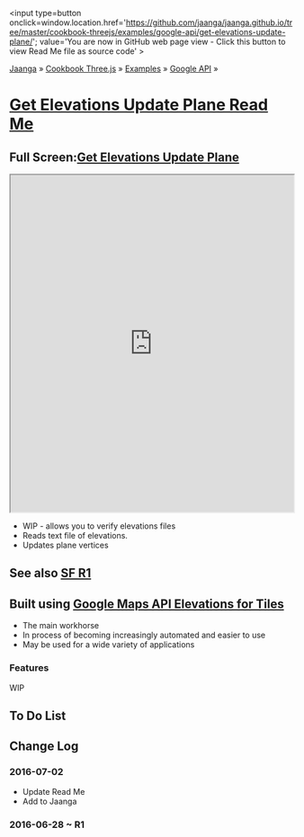 <span style=display:none; >[You are now in GitHub source code view - click this link to view Read Me file as a web page]
( https://jaanga.github.io/cookbook-threejs/examples/google-api/get-elevations-update-plane/index.html#readme.md "View file as a web page." ) </span>
<input type=button onclick=window.location.href='https://github.com/jaanga/jaanga.github.io/tree/master/cookbook-threejs/examples/google-api/get-elevations-update-plane/'; value='You are now in GitHub web page view - Click this button to view Read Me file as source code' >

[Jaanga]( http://jaanga.github.io ) &raquo; [Cookbook Three.js]( http://jaanga.github.io/cookbook-threejs/  ) &raquo;
[Examples]( https://jaanga.github.io/cookbook-threejs/examples/ ) &raquo; [Google API]( https://jaanga.github.io/cookbook-threejs/examples/google-api/ ) &raquo;

[Get Elevations Update Plane Read Me]( https://jaanga.github.io/cookbook-threejs/examples/google-api/get-elevations-update-plane/index.html#readme.md )
===


## Full Screen:[Get Elevations Update Plane]( https://jaanga.github.io/cookbook-threejs/examples/google-api/get-elevations-update-plane/ )


<img src="https://cloud.githubusercontent.com/assets/547626/16543983/ab66ecf4-40a7-11e6-9618-6484df7206fc.png" style=display:none; width=800 >

<iframe src=https://jaanga.github.io/cookbook-threejs/examples/google-api/get-elevations-update-plane/ width=100% height=600px ></iframe>


* WIP - allows you to verify elevations files
* Reads text file of elevations. 
* Updates plane vertices



## See also [SF R1]( http://fgx.github.io/sandbox/get-elevations-update-plane/vnlk-r1.html )



## Built using [Google Maps API Elevations for Tiles]( http://jaanga.github.io/cookbook-threejs/examples/google-api/google-maps-api-elevations-for-tiles/google-maps-api-elevations-for-tiles-r1.html )

* The main workhorse
* In process of becoming increasingly automated and easier to use
* May be used for a wide variety of applications



### Features


WIP


## To Do List



## Change Log

### 2016-07-02 

* Update Read Me
* Add to Jaanga


### 2016-06-28 ~ R1


